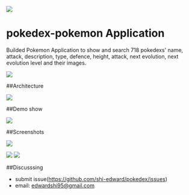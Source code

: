 ![](https://github.com/shi-edward/pokedex/blob/master/project-image/Pokemon_(letters)-2.png)
# pokedex-pokemon Application

Builded Pokemon Application to show and search 718 pokedexs' name, attack, description, type, defence, height, attack, next evolution, next evolution level and their images.

![](https://github.com/shi-edward/pokedex/blob/master/project-image/swift-logo-370x229.jpeg)

##Architecture

![](https://github.com/shi-edward/pokedex/blob/master/project-image/Screen%20Shot%202016-08-05%20at%2012.17.36%20AM.png)

##Demo show

![](https://github.com/shi-edward/pokedex/blob/master/project-image/ezgif.com-video-to-gif.gif)

##Screenshots

![](https://github.com/shi-edward/pokedex/blob/master/project-image/FqpUR7swWGveiIFcIajHW88NAuRA.png)

![](https://github.com/shi-edward/pokedex/blob/master/project-image/FmM-fQhni7moJLT1csoDtCLftBKR.png)
![](https://github.com/shi-edward/pokedex/blob/master/project-image/Ficn1iTSkSnPY_5QMEjVCrLYGDR2.png)

##Discusssing

* submit issue(https://github.com/shi-edward/pokedex/issues)
* email: edwardshi95@gmail.com
